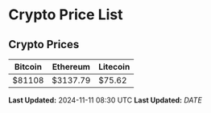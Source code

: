 # Crypto Price List

## Crypto Prices
| Bitcoin | Ethereum | Litecoin |
| ------- | -------- | -------- |
| $81108 | $3137.79 | $75.62 |
**Last Updated:** 2024-11-11 08:30 UTC
**Last Updated:** $DATE$
